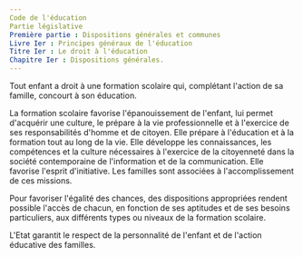 ```yaml
---
Code de l'éducation
Partie législative
Première partie : Dispositions générales et communes
Livre Ier : Principes généraux de l'éducation
Titre Ier : Le droit à l'éducation
Chapitre Ier : Dispositions générales.
---
```


Tout enfant a droit à une formation scolaire qui, complétant l'action de sa famille, concourt à son éducation.

La formation scolaire favorise l'épanouissement de l'enfant, lui permet d'acquérir une culture, le prépare à la vie professionnelle et à l'exercice de ses responsabilités d'homme et de citoyen. Elle prépare à l'éducation et à la formation tout au long de la vie. Elle développe les connaissances, les compétences et la culture nécessaires à l'exercice de la citoyenneté dans la société contemporaine de l'information et de la communication. Elle favorise l'esprit d'initiative. Les familles sont associées à l'accomplissement de ces missions.

Pour favoriser l'égalité des chances, des dispositions appropriées rendent possible l'accès de chacun, en fonction de ses aptitudes et de ses besoins particuliers, aux différents types ou niveaux de la formation scolaire.

L'Etat garantit le respect de la personnalité de l'enfant et de l'action éducative des familles.
